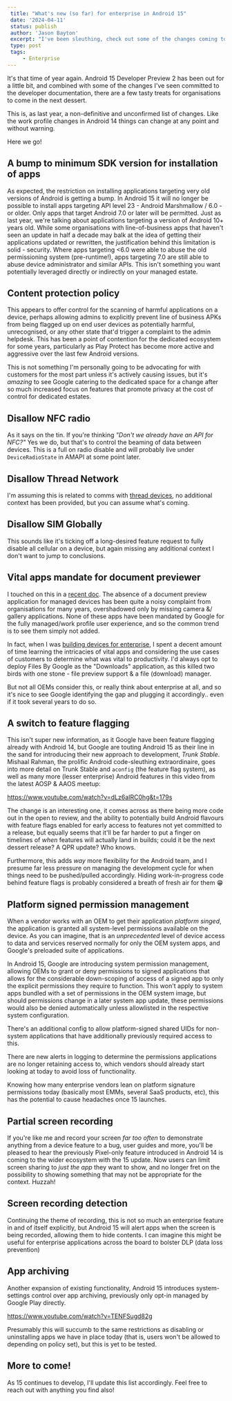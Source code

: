 ```yaml
---
 title: "What's new (so far) for enterprise in Android 15"
 date: '2024-04-11'
 status: publish
 author: 'Jason Bayton'
 excerpt: "I've been sleuthing, check out some of the changes coming to Android 15 for enterprise."
 type: post
 tags:
     - Enterprise
---
```

It's that time of year again. Android 15 Developer Preview 2 has been out for a little bit, and combined with some of the changes I've seen committed to the developer documentation, there are a few tasty treats for organisations to come in the next dessert.

This is, as last year, a non-definitive and unconfirmed list of changes. Like the work profile changes in Android 14 things can change at any point and without warning. 

Here we go!

## A bump to minimum SDK version for installation of apps

As expected, the restriction on installing applications targeting very old versions of Android is getting a bump. In Android 15 it will no longer be possible to install apps targeting API level 23 - Android Marshmallow / 6.0 - or older. Only apps that target Android 7.0 or later will be permitted. Just as last year, we're talking about applications targeting a version of Android 10+ years old. While some organisations with line-of-business apps that haven't seen an update in half a decade may balk at the idea of getting their applications updated or rewritten, the justification behind this limitation is solid - security. Where apps targeting <6.0 were able to abuse the old permissioning system (pre-runtime!), apps targeting 7.0 are still able to abuse device administrator and similar APIs. This isn't something you want potentially leveraged directly or indirectly on your managed estate.

## Content protection policy

This appears to offer control for the scanning of harmful applications on a device, perhaps allowing admins to explicitly prevent line of business APKs from being flagged up on end user devices as potentially harmful, unrecognised, or any other state that'd trigger a complaint to the admin helpdesk. This has been a point of contention for the dedicated ecosystem for some years, particularly as Play Protect has become more active and aggressive over the last few Android versions. 

This is not something I'm personally going to be advocating for with customers for the most part unless it's actively causing issues, but it's _amazing_ to see Google catering to the dedicated space for a change after so much increased focus on features that promote privacy at the cost of control for dedicated estates.

## Disallow NFC radio

As it says on the tin. If you're thinking _"Don't we already have an API for NFC?"_ Yes we do, but that's to control the beaming of data between devices. This is a full on radio disable and will probably live under `DeviceRadioState` in AMAPI at some point later.

## Disallow Thread Network

I'm assuming this is related to comms with [thread devices](https://en.wikipedia.org/wiki/Thread_(network_protocol)), no additional context has been provided, but you can assume what's coming.

## Disallow SIM Globally

This sounds like it's ticking off a long-desired feature request to fully disable all cellular on a device, but again missing any additional context I don't want to jump to conclusions.

## Vital apps mandate for document previewer

I touched on this in a [recent doc](https://bayton.org/android/what-are-vital-apps/). The absence of a document preview application for managed devices has been quite a noisy complaint from organisations for many years, overshadowed only by missing camera &/ gallery applications. None of these apps have been mandated by Google for the fully managed/work profile user experience, and so the common trend is to see them simply not added.

In fact, when I was [building devices for enterprise](https://bayton.org/blog/2023/08/product-files-the-doordash-tablet/#the-android-journey), I spent a decent amount of time learning the intricacies of vital apps and considering the use cases of customers to determine what was vital to productivity. I'd always opt to deploy Files By Google as the "Downloads" application, as this killed two birds with one stone - file preview support & a file (download) manager.

But not all OEMs consider this, or really think about enterprise at all, and so it's nice to see Google identifying the gap and plugging it accordingly.. even if it took several years to do so.

## A switch to feature flagging

This isn't super new information, as it Google have been feature flagging already with Android 14, but Google are touting Android 15 as their line in the sand for introducing their new approach to development, _Trunk Stable_. Mishaal Rahman, the prolific Android code-sleuthing extraordinaire, goes into more detail on Trunk Stable and `aconfig` (the feature flag system), as well as many more (lesser enterprise) Android features in this video from the latest AOSP & AAOS meetup: 

https://www.youtube.com/watch?v=dLz6aIRC0hg&t=179s

The change is an interesting one, it comes across as there being more code out in the open to review, and the ability to potentially build Android flavours with feature flags enabled for early access to features not yet committed to a release, but equally seems that it'll be far harder to put a finger on timelines of _when_ features will actually land in builds; could it be the next dessert release? A QPR update? Who knows.

Furthermore, this adds _way_ more flexibility for the Android team, and I presume far less pressure on managing the development cycle for when things need to be pushed/pulled accordingly. Hiding work-in-progress code behind feature flags is probably considered a breath of fresh air for them 😁

## Platform signed permission management

When a vendor works with an OEM to get their application _platform singed_, the application is granted all system-level permissions available on the device. As you can imagine, that is an _unprecedented_ level of device access to data and services reserved normally for only the OEM system apps, and Google's preloaded suite of applications. 

In Android 15, Google are introducing system permission management, allowing OEMs to grant or deny permissions to signed applications that allows for the considerable down-scoping of access of a signed app to only the explicit permissions they require to function. This won't apply to system apps bundled with a set of permissions in the OEM system image, but should permissions change in a later system app update, these permissions would also be denied automatically unless allowlisted in the respective system configuration.

There's an additional config to allow platform-signed shared UIDs for non-system applications that have additionally previously required access to this.

There are new alerts in logging to determine the permissions applications are no longer retaining access to, which vendors should already start looking at today to avoid loss of functionality.

Knowing how many enterprise vendors lean on platform signature permissions today (basically most EMMs, several SaaS products, etc), this has the potential to cause headaches once 15 launches.

## Partial screen recording

If you're like me and record your screen _far too often_ to demonstrate anything from a device feature to a bug, user guides and more, you'll be pleased to hear the previously Pixel-only feature introduced in Android 14 is coming to the wider ecosystem with the 15 update. Now users can limit screen sharing to _just the app_ they want to show, and no longer fret on the possibility to showing something that may not be appropriate for the context. Huzzah!

## Screen recording detection

Continuing the theme of recording, this is not so much an enterprise feature in and of itself explicitly, but Android 15 will alert apps when the screen is being recorded, allowing them to hide contents. I can imagine this might be useful for enterprise applications across the board to bolster DLP (data loss prevention)

## App archiving

Another expansion of existing functionality, Android 15 introduces system-settings control over app archiving, previously only opt-in managed by Google Play directly. 

https://www.youtube.com/watch?v=TENFSugd82g

Presumably this will succumb to the same restrictions as disabling or uninstalling apps we have in place today (that is, users won't be allowed to depending on policy set), but this is yet to be tested.

## More to come!

As 15 continues to develop, I'll update this list accordingly. Feel free to reach out with anything you find also!
